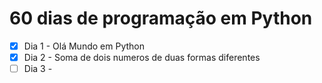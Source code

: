 # 60 dias de programação em Python

- [x] Dia 1 - Olá Mundo em Python
- [x] Dia 2 - Soma de dois numeros de duas formas diferentes
- [ ] Dia 3 -
